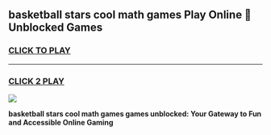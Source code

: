 
## basketball stars cool math games Play Online 👋 Unblocked Games
<h3>
<a href="https://news.freeplayer.one?title=basketball_stars_cool_math_games&ref=17CMG">CLICK TO PLAY</a></h3>
<hr>

<h3>
<a href="https://news.freeplayer.one?title=basketball_stars_cool_math_games&ref=17CMG">CLICK 2 PLAY</a>
  
</h3>

<a href="https://news.freeplayer.one?title=basketball_stars_cool_math_games&ref=17CMG/"><img src="https://clearcache.store/games.png"></a>


**basketball stars cool math games games unblocked: Your Gateway to Fun and Accessible Online Gaming**
